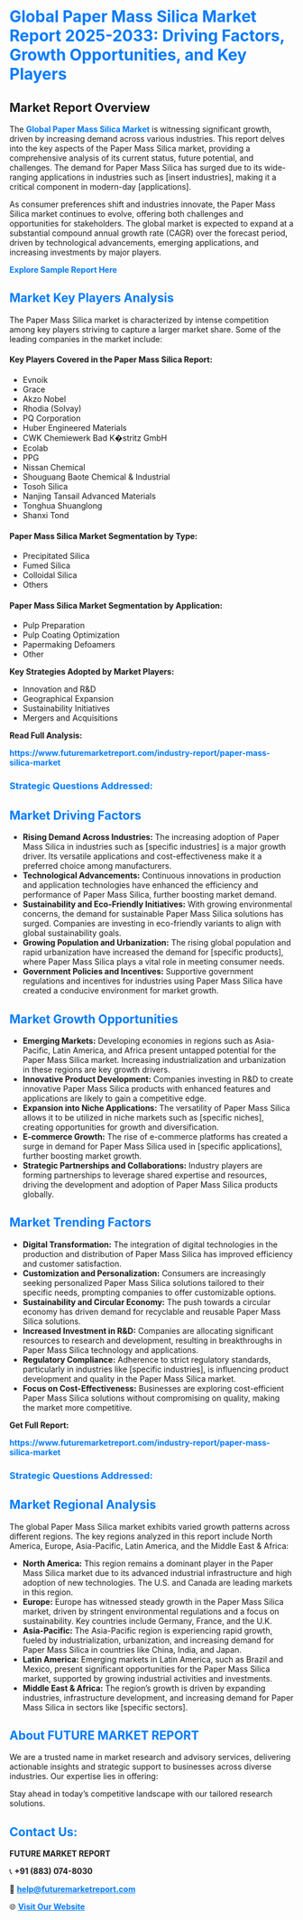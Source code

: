 <h1 style="color: #007BFF;">Global Paper Mass Silica Market Report 2025-2033: Driving Factors, Growth Opportunities, and Key Players</h1>

<section id="overview">
<h2>Market Report Overview</h2>
<p>The <a href="https://www.futuremarketreport.com/industry-report/paper-mass-silica-market" style="color: #007BFF; text-decoration: none;"><strong>Global Paper Mass Silica Market</strong></a> is witnessing significant growth, driven by increasing demand across various industries. This report delves into the key aspects of the Paper Mass Silica market, providing a comprehensive analysis of its current status, future potential, and challenges. The demand for Paper Mass Silica has surged due to its wide-ranging applications in industries such as [insert industries], making it a critical component in modern-day [applications].</p>
<p>As consumer preferences shift and industries innovate, the Paper Mass Silica market continues to evolve, offering both challenges and opportunities for stakeholders. The global market is expected to expand at a substantial compound annual growth rate (CAGR) over the forecast period, driven by technological advancements, emerging applications, and increasing investments by major players.</p>
</section>

<section id="overview">
<p><a href="https://www.futuremarketreport.com/request-sample/reportId=114977" style="color: #007BFF; text-decoration: none;"><strong>Explore Sample Report Here</strong></a></p>
</section>

<section id="key-players">
<h2 style="color: #007BFF;">Market Key Players Analysis</h2>
<p>The Paper Mass Silica market is characterized by intense competition among key players striving to capture a larger market share. Some of the leading companies in the market include:</p>
<h4>Key Players Covered in the Paper Mass Silica Report:</h4>
<ul><li>Evnoik</li><li>Grace</li><li>Akzo Nobel</li><li>Rhodia (Solvay)</li><li>PQ Corporation</li><li>Huber Engineered Materials</li><li>CWK Chemiewerk Bad K�stritz GmbH</li><li>Ecolab</li><li>PPG</li><li>Nissan Chemical</li><li>Shouguang Baote Chemical &amp; Industrial</li><li>Tosoh Silica</li><li>Nanjing Tansail Advanced Materials</li><li>Tonghua Shuanglong</li><li>Shanxi Tond</li></ul>
<h4>Paper Mass Silica Market Segmentation by Type:</h4>
<ul><li>Precipitated Silica</li><li>Fumed Silica</li><li>Colloidal Silica</li><li>Others</li></ul>

<h4>Paper Mass Silica Market Segmentation by Application:</h4>
<ul><li>Pulp Preparation</li><li>Pulp Coating Optimization</li><li>Papermaking Defoamers</li><li>Other</li></ul>
<p><strong>Key Strategies Adopted by Market Players:</strong></p>
<ul>
<li>Innovation and R&D</li>
<li>Geographical Expansion</li>
<li>Sustainability Initiatives</li>
<li>Mergers and Acquisitions</li>
</ul>
</section>

<section>
<p><strong>Read Full Analysis: </strong></p><a href="https://www.futuremarketreport.com/industry-report/paper-mass-silica-market" style="color: #007BFF; text-decoration: none;"><strong>https://www.futuremarketreport.com/industry-report/paper-mass-silica-market</strong></a>
<h3 style="color: #007BFF;">Strategic Questions Addressed:</h3>
</section>

<section id="driving-factors">
<h2 style="color: #007BFF;">Market Driving Factors</h2>
<ul>
<li><strong>Rising Demand Across Industries:</strong> The increasing adoption of Paper Mass Silica in industries such as [specific industries] is a major growth driver. Its versatile applications and cost-effectiveness make it a preferred choice among manufacturers.</li>
<li><strong>Technological Advancements:</strong> Continuous innovations in production and application technologies have enhanced the efficiency and performance of Paper Mass Silica, further boosting market demand.</li>
<li><strong>Sustainability and Eco-Friendly Initiatives:</strong> With growing environmental concerns, the demand for sustainable Paper Mass Silica solutions has surged. Companies are investing in eco-friendly variants to align with global sustainability goals.</li>
<li><strong>Growing Population and Urbanization:</strong> The rising global population and rapid urbanization have increased the demand for [specific products], where Paper Mass Silica plays a vital role in meeting consumer needs.</li>
<li><strong>Government Policies and Incentives:</strong> Supportive government regulations and incentives for industries using Paper Mass Silica have created a conducive environment for market growth.</li>
</ul>
</section>

<section id="growth-opportunities">
<h2 style="color: #007BFF;">Market Growth Opportunities</h2>
<ul>
<li><strong>Emerging Markets:</strong> Developing economies in regions such as Asia-Pacific, Latin America, and Africa present untapped potential for the Paper Mass Silica market. Increasing industrialization and urbanization in these regions are key growth drivers.</li>
<li><strong>Innovative Product Development:</strong> Companies investing in R&D to create innovative Paper Mass Silica products with enhanced features and applications are likely to gain a competitive edge.</li>
<li><strong>Expansion into Niche Applications:</strong> The versatility of Paper Mass Silica allows it to be utilized in niche markets such as [specific niches], creating opportunities for growth and diversification.</li>
<li><strong>E-commerce Growth:</strong> The rise of e-commerce platforms has created a surge in demand for Paper Mass Silica used in [specific applications], further boosting market growth.</li>
<li><strong>Strategic Partnerships and Collaborations:</strong> Industry players are forming partnerships to leverage shared expertise and resources, driving the development and adoption of Paper Mass Silica products globally.</li>
</ul>
</section>

<section id="trending-factors">
<h2 style="color: #007BFF;">Market Trending Factors</h2>
<ul>
<li><strong>Digital Transformation:</strong> The integration of digital technologies in the production and distribution of Paper Mass Silica has improved efficiency and customer satisfaction.</li>
<li><strong>Customization and Personalization:</strong> Consumers are increasingly seeking personalized Paper Mass Silica solutions tailored to their specific needs, prompting companies to offer customizable options.</li>
<li><strong>Sustainability and Circular Economy:</strong> The push towards a circular economy has driven demand for recyclable and reusable Paper Mass Silica solutions.</li>
<li><strong>Increased Investment in R&D:</strong> Companies are allocating significant resources to research and development, resulting in breakthroughs in Paper Mass Silica technology and applications.</li>
<li><strong>Regulatory Compliance:</strong> Adherence to strict regulatory standards, particularly in industries like [specific industries], is influencing product development and quality in the Paper Mass Silica market.</li>
<li><strong>Focus on Cost-Effectiveness:</strong> Businesses are exploring cost-efficient Paper Mass Silica solutions without compromising on quality, making the market more competitive.</li>
</ul>
</section>

<section>
<p><strong>Get Full Report: </strong></p><a href="https://www.futuremarketreport.com/industry-report/paper-mass-silica-market" style="color: #007BFF; text-decoration: none;"><strong>https://www.futuremarketreport.com/industry-report/paper-mass-silica-market</strong></a>
<h3 style="color: #007BFF;">Strategic Questions Addressed:</h3>
</section>


<section id="regional-analysis">
<h2 style="color: #007BFF;">Market Regional Analysis</h2>
<p>The global Paper Mass Silica market exhibits varied growth patterns across different regions. The key regions analyzed in this report include North America, Europe, Asia-Pacific, Latin America, and the Middle East & Africa:</p>
<ul>
<li><strong>North America:</strong> This region remains a dominant player in the Paper Mass Silica market due to its advanced industrial infrastructure and high adoption of new technologies. The U.S. and Canada are leading markets in this region.</li>
<li><strong>Europe:</strong> Europe has witnessed steady growth in the Paper Mass Silica market, driven by stringent environmental regulations and a focus on sustainability. Key countries include Germany, France, and the U.K.</li>
<li><strong>Asia-Pacific:</strong> The Asia-Pacific region is experiencing rapid growth, fueled by industrialization, urbanization, and increasing demand for Paper Mass Silica in countries like China, India, and Japan.</li>
<li><strong>Latin America:</strong> Emerging markets in Latin America, such as Brazil and Mexico, present significant opportunities for the Paper Mass Silica market, supported by growing industrial activities and investments.</li>
<li><strong>Middle East & Africa:</strong> The region’s growth is driven by expanding industries, infrastructure development, and increasing demand for Paper Mass Silica in sectors like [specific sectors].</li>
</ul>
</section>

<footer>
<h2 style="color: #007BFF;">About FUTURE MARKET REPORT</h2>
<p>We are a trusted name in market research and advisory services, delivering actionable insights and strategic support to businesses across diverse industries. Our expertise lies in offering:</p>

<p>Stay ahead in today’s competitive landscape with our tailored research solutions.</p>

<h2 style="color: #007BFF;">Contact Us:</h2>
<p><strong>FUTURE MARKET REPORT</strong></p>
<p>📞 <strong>+91 (883) 074-8030</strong></p>
<p>📧 <strong><a href="mailto:help@futuremarketreport.com" style="color: #007BFF;">help@futuremarketreport.com</a></strong></p>
<p>🌐 <strong><a href="https://www.futuremarketreport.com/" style="color: #007BFF;">Visit Our Website</a></strong></p>
</footer>